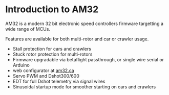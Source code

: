 # Introduction to AM32
AM32 is a modern 32 bit electronic speed controllers firmware targetting a wide range of MCUs.

Features are available for both multi-rotor and car or crawler usage.

* Stall protection for cars and crawlers
* Stuck rotor protection for multi-rotors
* Firmware upgradable via betaflight passthrough, or single wire serial or Arduino
* web configurator at [am32.ca](https://am32.ca)
* Servo PWM and Dshot300/600
* EDT for full Dshot telemetry via signal wires
* Sinusoidal startup mode for smoother starting on cars and crawlers